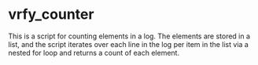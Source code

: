 # vrfy_counter

This is a script for counting elements in a log. The elements are stored in a list, and the script iterates over each line in the log per item in the list via a nested for loop and returns a count of each element.
